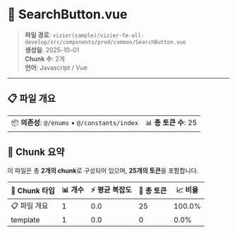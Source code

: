 # 📄 SearchButton.vue

> **파일 경로**: `vizier(sample)/vizier-fe-all-develop/src/components/prod/common/SearchButton.vue`  
> **생성일**: 2025-10-01  
> **Chunk 수**: 2개  
> **언어**: Javascript / Vue
---


## 📋 파일 개요

| | |
|--|--|
| 📦 **의존성**: `@/enums` • `@/constants/index` | 📊 **총 토큰 수**: 25 |






## 🧩 Chunk 요약

이 파일은 총 **2개의 chunk**로 구성되어 있으며, **25개의 토큰**을 포함합니다.

| 🧩 Chunk 타입 | 📊 개수 | ⚡ 평균 복잡도 | 📝 총 토큰 | 📈 비율 |
|---------------|--------|-------------|----------|--------|
| 📋 파일 개요 | 1 | 0.0 | 25 | 100.0% |
| template | 1 | 0.0 | 0 | 0.0% |

